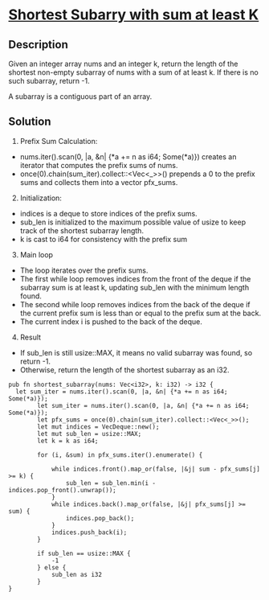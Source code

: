 # [Shortest Subarry with sum at least K](https://leetcode.com/problems/shortest-subarray-with-sum-at-least-k/description/)

## Description 
Given an integer array nums and an integer k, return the length of the shortest non-empty subarray of nums with a sum of at least k. If there is no such subarray, return -1.

A subarray is a contiguous part of an array.

## Solution
1. Prefix Sum Calculation:
- nums.iter().scan(0, |a, &n| {*a += n as i64; Some(*a)}) creates an iterator that computes the prefix sums of nums.
- once(0).chain(sum_iter).collect::<Vec<_>>() prepends a 0 to the prefix sums and collects them into a vector pfx_sums.

2. Initialization:
- indices is a deque to store indices of the prefix sums.
- sub_len is initialized to the maximum possible value of usize to keep track of the shortest subarray length.
- k is cast to i64 for consistency with the prefix sum

3. Main loop 
- The loop iterates over the prefix sums.
- The first while loop removes indices from the front of the deque if the subarray sum is at least k, updating sub_len with the minimum length found.
- The second while loop removes indices from the back of the deque if the current prefix sum is less than or equal to the prefix sum at the back.
- The current index i is pushed to the back of the deque.

4. Result 
- If sub_len is still usize::MAX, it means no valid subarray was found, so return -1.
- Otherwise, return the length of the shortest subarray as an i32.

```
pub fn shortest_subarray(nums: Vec<i32>, k: i32) -> i32 {
  let sum_iter = nums.iter().scan(0, |a, &n| {*a += n as i64; Some(*a)});
        let sum_iter = nums.iter().scan(0, |a, &n| {*a += n as i64; Some(*a)});
        let pfx_sums = once(0).chain(sum_iter).collect::<Vec<_>>();
        let mut indices = VecDeque::new();
        let mut sub_len = usize::MAX;
        let k = k as i64;

        for (i, &sum) in pfx_sums.iter().enumerate() {

            while indices.front().map_or(false, |&j| sum - pfx_sums[j] >= k) {
                sub_len = sub_len.min(i - indices.pop_front().unwrap());
            }
            while indices.back().map_or(false, |&j| pfx_sums[j] >= sum) {
                indices.pop_back();
            }
            indices.push_back(i);
        }

        if sub_len == usize::MAX { 
            -1 
        } else { 
            sub_len as i32
        }
}
```